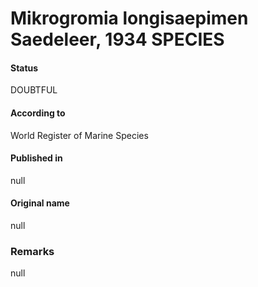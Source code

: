 Mikrogromia longisaepimen Saedeleer, 1934 SPECIES
=======

#### Status
DOUBTFUL

#### According to
World Register of Marine Species

#### Published in
null

#### Original name
null

### Remarks
null